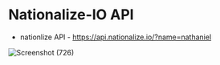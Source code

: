# Nationalize-IO API

* nationlize API -  https://api.nationalize.io/?name=nathaniel

![Screenshot (726)](https://user-images.githubusercontent.com/47708011/231513865-bfedef73-6727-458a-bae8-b23376e664b0.png)

